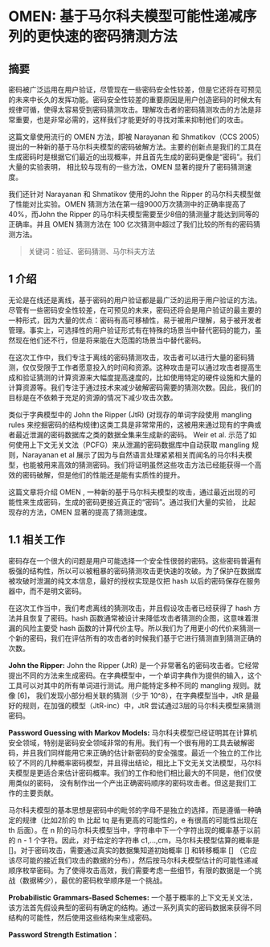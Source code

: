 # OMEN: 基于马尔科夫模型可能性递减序列的更快速的密码猜测方法

## 摘要
密码被广泛运用在用户验证，尽管现在一些密码安全性较差，但是它还将在可预见的未来中长久的发挥功能。密码安全性较差的重要原因是用户创造密码的时候太有规律可循，使得太容易受到密码猜测攻击。理解攻击者的密码猜测攻击的方法是非常重要，也是非常必需的，这样我们才能更好的寻找对策来抑制他们的攻击。

这篇文章使用流行的 OMEN 方法，即被 Narayanan 和 Shmatikov（CCS 2005）提出的一种新的基于马尔科夫模型的密码破解方法。主要的创新点是我们的工具在生成密码时是根据它们最近的出现概率，并且首先生成的密码更像是“密码”。我们大量的实验表明， 相比较与现有的一些方法，OMEN 显著的提升了密码猜测速度。

我们还针对 Narayanan 和 Shmatikov 使用的John the Ripper 的马尔科夫模型做了性能对比实验。OMEN 猜测方法在第一组9000万次猜测中的正确率提高了40%，而John the Ripper 的马尔科夫模型需要至少8倍的猜测量才能达到同等的正确率。并且 OMEN 猜测方法在 100 亿次猜测中超过了我们比较的所有的密码猜测方法。

> 关键词：验证、密码猜测、马尔科夫方法

## 1 介绍
无论是在线还是离线，基于密码的用户验证都是最广泛的运用于用户验证的方法。尽管有一些密码安全性较差，在可预见的未来，密码还将会是用户验证的最主要的一种形式，因为大量的优点：密码有高可移植性，易于被用户理解，易于被开发者管理。事实上，可选择性的用户验证形式有在特殊的场景当中替代密码的能力，虽然现在他们还不行，但是将来能在大范围的场景当中替代密码。

在这次工作中，我们专注于离线的密码猜测攻击，攻击者可以进行大量的密码猜测，仅仅受限于工作者愿意投入的时间和资源。这种攻击是可以通过攻击者提高生成和验证猜测的计算资源来大幅度提高速度的，比如使用特定的硬件设施和大量的计算资源等。我们专注于通过技术来减少破解密码需要的猜测次数。因此，我们的目标是在不依赖于充足的资源的情况下减少攻击次数。

类似于字典模型中的 John the Ripper (JtR) (对现存的单词字段使用 mangling rules 来挖掘密码的结构规律)这类工具是非常常用的，这被用来通过现有的字典或者最近泄漏的密码数据库之类的数据全集来生成新的密码。 Weir et al. 示范了如何使用上下文无关文法（PCFG）来从泄漏的密码数据库中自动获取 mangling 规则，Narayanan et al 展示了因为与自然语言处理紧紧相关而闻名的马尔科夫模型，也能被用来高效的猜测密码。我们将证明虽然这些攻击方法已经能获得一个高效的密码破解，但是他们的性能还是能有实质性的提升。

这篇文章将介绍 OMEN , 一种新的基于马尔科夫模型的攻击，通过最近出现的可能性来生成密码，生成的密码更接近真正的“密码”。通过我们大量的实验， 比起现存的方法，OMEN 显著的提高了猜测速度。

## 1.1 相关工作
密码存在一个很大的问题是用户可能选择一个安全性很弱的密码。这些密码普遍有极强的结构性，所以可以被粗暴的密码猜测攻击更快速的攻破。为了保护在数据库被攻破时泄漏的纯文本信息，最好的授权实现是仅把 hash 以后的密码保存在服务器中，而不是明文密码。

在这次工作当中，我们考虑离线的猜测攻击，并且假设攻击者已经获得了 hash 方法并且恢复了密码。hash 函数通常被设计来降低攻击者猜测的企图，这意味着泄漏的风险主要受 hash 函数的计算代价主导。所以我们为了用更小的代价来猜测一个新的密码，我们在评估所有的攻击者的时候我们基于它进行猜测直到猜测正确的次数。


**John the Ripper:** John the Ripper (JtR) 是一个非常著名的密码攻击者。它经常提出不同的方法来生成密码。在字典模型中，一个单词字典作为提供的输入，这个工具可以对其中的所有单词进行测试。用户能特定多种不同的 mangling 规则。就像 [6]， 我们发现小部分相关联的猜测（少于 10^8），在字典模型当中，JtR 是最好的规则，在加强的模型（JtR-inc）中，JtR 尝试通过3层的马尔科夫模型来猜测密码。

**Password Guessing with Markov Models:** 马尔科夫模型已经证明其在计算机安全领域，特别是密码安全领域非常的有用。我们有一个很有用的工具去破解密码，并且我们同样能用它来正确的估计新密码的安全强度。最近一个独立的工作比较了不同的几种概率密码模型，并且得出结论，相比上下文无关文法模型，马尔科夫模型是更适合来估计密码概率。我们的工作和他们相比最大的不同是，他们仅使用类似的密码，
没有制作出一个产出正确密码顺序的密码攻击者。但这是我们工作的主要贡献。

马尔科夫模型的基本思想是密码中的毗邻的字母不是独立的选择，而是遵循一种确定的规律（比如2阶的 th 比起 tq 是有更高的可能性的，e 有很高的可能性出现在 th 后面）。在 n 阶的马尔科夫模型当中，字符串中下一个字符出现的概率基于以前的 n - 1 个字符。因此，对于给定的字符串 c1,...,cm，马尔科夫模型估算的概率是 []。对于密码攻击，需要通过真实的数据集知道初始概率 [] 和转移概率 [] （它应该尽可能的接近我们攻击的数据的分布），然后按马尔科夫模型估计的可能性递减顺序枚举密码。为了使得攻击高效，我们需要考虑一些细节，有限的数据是一个挑战（数据稀少），最优的密码枚举顺序是一个挑战。

**Probabilistic Grammars-Based Schemes:** 一个基于概率的上下文无关文法，该方法首先假设典型的密码有确定的结构。通过一系列真实的密码数据来获得不同结构的可能性，然后使用这些结构来生成密码。


**Password Strength Estimation：**
